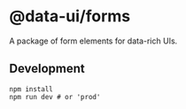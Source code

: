 # @data-ui/forms
A package of form elements for data-rich UIs.

## Development
```
npm install
npm run dev # or 'prod'
```
